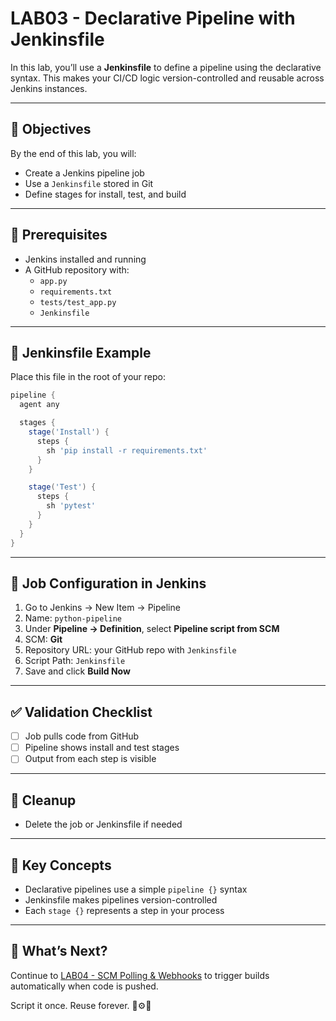 # LAB03 - Declarative Pipeline with Jenkinsfile

In this lab, you’ll use a **Jenkinsfile** to define a pipeline using the declarative syntax. This makes your CI/CD logic version-controlled and reusable across Jenkins instances.

---

## 🎯 Objectives

By the end of this lab, you will:
- Create a Jenkins pipeline job
- Use a `Jenkinsfile` stored in Git
- Define stages for install, test, and build

---

## 🧰 Prerequisites

- Jenkins installed and running
- A GitHub repository with:
  - `app.py`
  - `requirements.txt`
  - `tests/test_app.py`
  - `Jenkinsfile`

---

## 🚀 Jenkinsfile Example

Place this file in the root of your repo:
```groovy
pipeline {
  agent any

  stages {
    stage('Install') {
      steps {
        sh 'pip install -r requirements.txt'
      }
    }

    stage('Test') {
      steps {
        sh 'pytest'
      }
    }
  }
}
```

---

## 🧪 Job Configuration in Jenkins

1. Go to Jenkins → New Item → Pipeline
2. Name: `python-pipeline`
3. Under **Pipeline → Definition**, select **Pipeline script from SCM**
4. SCM: **Git**
5. Repository URL: your GitHub repo with `Jenkinsfile`
6. Script Path: `Jenkinsfile`
7. Save and click **Build Now**

---

## ✅ Validation Checklist

- [ ] Job pulls code from GitHub
- [ ] Pipeline shows install and test stages
- [ ] Output from each step is visible

---

## 🧹 Cleanup
- Delete the job or Jenkinsfile if needed

---

## 🧠 Key Concepts

- Declarative pipelines use a simple `pipeline {}` syntax
- Jenkinsfile makes pipelines version-controlled
- Each `stage {}` represents a step in your process

---

## 🔁 What’s Next?
Continue to [LAB04 - SCM Polling & Webhooks](../LAB04-SCM-Polling-Webhooks/) to trigger builds automatically when code is pushed.

Script it once. Reuse forever. 🧪⚙️📁

